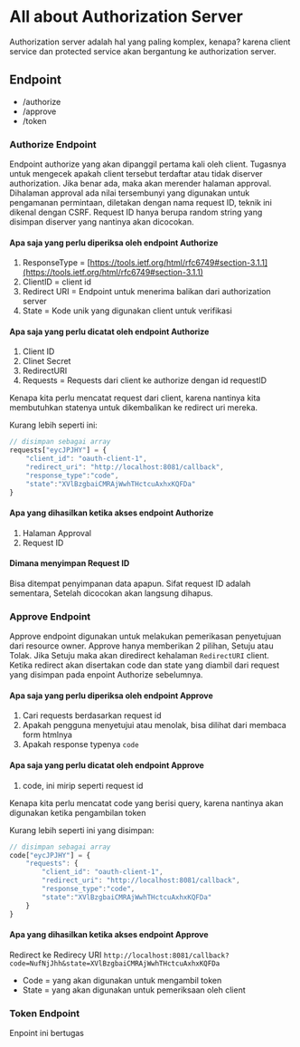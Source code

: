 # All about Authorization Server

Authorization server adalah hal yang paling komplex, kenapa? karena client service dan protected service akan bergantung ke authorization server.

## Endpoint

- /authorize
- /approve
- /token

### Authorize Endpoint

Endpoint authorize yang akan dipanggil pertama kali oleh client. Tugasnya untuk mengecek apakah client tersebut terdaftar atau tidak diserver authorization. Jika benar ada, maka akan merender halaman approval. Dihalaman approval ada nilai tersembunyi yang digunakan untuk pengamanan permintaan, diletakan dengan nama request ID, teknik ini dikenal dengan CSRF. Request ID hanya berupa random string yang disimpan diserver yang nantinya akan dicocokan.

#### Apa saja yang perlu diperiksa oleh endpoint Authorize

1. ResponseType = [https://tools.ietf.org/html/rfc6749#section-3.1.1](https://tools.ietf.org/html/rfc6749#section-3.1.1)
2. ClientID     = client id
3. Redirect URI = Endpoint untuk menerima balikan dari authorization server
4. State        = Kode unik yang digunakan client untuk verifikasi

#### Apa saja yang perlu dicatat oleh endpoint Authorize

  1. Client ID
  2. Clinet Secret
  3. RedirectURI
  4. Requests          = Requests dari client ke authorize dengan id requestID

Kenapa kita perlu mencatat request dari client, karena nantinya kita membutuhkan statenya untuk dikembalikan ke redirect uri mereka.

Kurang lebih seperti ini:

```js
// disimpan sebagai array
requests["eycJPJHY"] = {
    "client_id": "oauth-client-1",
    "redirect_uri": "http://localhost:8081/callback",
    "response_type":"code",
    "state":"XVlBzgbaiCMRAjWwhTHctcuAxhxKQFDa"
}
```

#### Apa yang dihasilkan ketika akses endpoint Authorize

1. Halaman Approval
2. Request ID

#### Dimana menyimpan Request ID

Bisa ditempat penyimpanan data apapun. Sifat request ID adalah sementara, Setelah dicocokan akan langsung dihapus.

### Approve Endpoint

Approve endpoint digunakan untuk melakukan pemerikasan penyetujuan dari resource owner. Approve hanya memberikan 2 pilihan, Setuju atau Tolak. Jika Setuju maka akan diredirect kehalaman `RedirectURI` client. Ketika redirect akan disertakan code dan state yang diambil dari request yang disimpan pada enpoint Authorize sebelumnya.

#### Apa saja yang perlu diperiksa oleh endpoint Approve

1. Cari requests berdasarkan request id
2. Apakah pengguna menyetujui atau menolak, bisa dilihat dari membaca form htmlnya
3. Apakah response typenya `code`

#### Apa saja yang perlu dicatat oleh endpoint Approve

1. code, ini mirip seperti request id

Kenapa kita perlu mencatat code yang berisi query, karena nantinya akan digunakan ketika pengambilan token

Kurang lebih seperti ini yang disimpan:

```js
// disimpan sebagai array
code["eycJPJHY"] = {
    "requests": {
        "client_id": "oauth-client-1",
        "redirect_uri": "http://localhost:8081/callback",
        "response_type":"code",
        "state":"XVlBzgbaiCMRAjWwhTHctcuAxhxKQFDa"
    }
}
```

#### Apa yang dihasilkan ketika akses endpoint Approve

Redirect ke Redirecy URI `http://localhost:8081/callback?code=NufNjJhh&state=XVlBzgbaiCMRAjWwhTHctcuAxhxKQFDa`

- Code  = yang akan digunakan untuk mengambil token
- State = yang akan digunakan untuk pemeriksaan oleh client

### Token Endpoint

Enpoint ini bertugas
